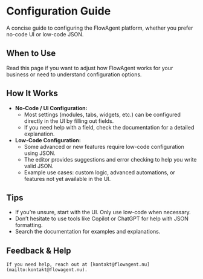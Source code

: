 # Configuration Guide

A concise guide to configuring the FlowAgent platform, whether you prefer no-code UI or low-code JSON.

## When to Use
Read this page if you want to adjust how FlowAgent works for your business or need to understand configuration options.

## How It Works
- **No-Code / UI Configuration:**
  - Most settings (modules, tabs, widgets, etc.) can be configured directly in the UI by filling out fields.
  - If you need help with a field, check the documentation for a detailed explanation.
- **Low-Code Configuration:**
  - Some advanced or new features require low-code configuration using JSON.
  - The editor provides suggestions and error checking to help you write valid JSON.
  - Example use cases: custom logic, advanced automations, or features not yet available in the UI.

## Tips
- If you’re unsure, start with the UI. Only use low-code when necessary.
- Don’t hesitate to use tools like Copilot or ChatGPT for help with JSON formatting.
- Search the documentation for examples and explanations.

## Feedback & Help
    If you need help, reach out at [kontakt@flowagent.nu](mailto:kontakt@flowagent.nu).